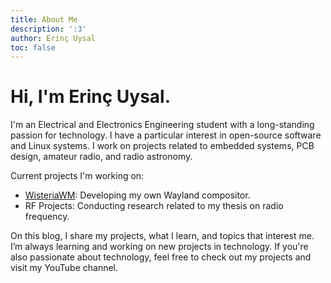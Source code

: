 ```yaml
---
title: About Me
description: ':3'
author: Erinç Uysal
toc: false
---
```

# Hi, I'm Erinç Uysal.
I'm an Electrical and Electronics Engineering student with a long-standing passion for technology. 
I have a particular interest in open-source software and Linux systems. I work on projects related to embedded systems, PCB design, amateur radio, and radio astronomy.

Current projects I'm working on:

- [WisteriaWM](https://github.com/WisteriaWM/Wisteria): Developing my own Wayland compositor.
- RF Projects: Conducting research related to my thesis on radio frequency.

On this blog, I share my projects, what I learn, and topics that interest me. I’m always learning and working on new projects in technology. 
If you're also passionate about technology, feel free to check out my projects and visit my YouTube channel.
